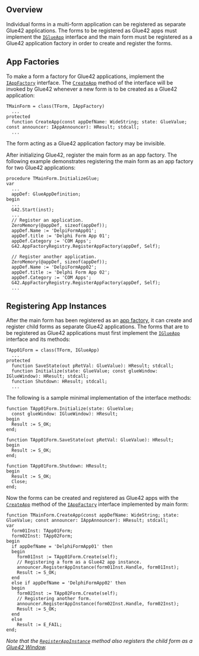 ## Overview

Individual forms in a multi-form application can be registered as separate Glue42 applications. The forms to be registered as Glue42 apps must implement the [`IGlueApp`](../../../getting-started/how-to/glue42-enable-your-app/delphi/index.html#interfaces-iglueapp) interface and the main form must be registered as a Glue42 application factory in order to create and register the forms.

## App Factories

To make a form a factory for Glue42 applications, implement the [`IAppFactory`](../../../getting-started/how-to/glue42-enable-your-app/delphi/index.html#interfaces-iappfactory) interface. The [`CreateApp`](../../../getting-started/how-to/glue42-enable-your-app/delphi/index.html#interfaces-iappfactory-createapp) method of the interface will be invoked by Glue42 whenever a new form is to be created as a Glue42 application:

```delphi
TMainForm = class(TForm, IAppFactory)
  ...
protected
  function CreateApp(const appDefName: WideString; state: GlueValue; const announcer: IAppAnnouncer): HResult; stdcall;
  ...
```

The form acting as a Glue42 application factory may be invisible.

After initializing Glue42, register the main form as an app factory. The following example demonstrates registering the main form as an app factory for two Glue42 applications:

```delphi
procedure TMainForm.InitializeGlue;
var
  ...
  appDef: GlueAppDefinition;
begin
  ...
  G42.Start(inst);
  ...
  // Register an application.
  ZeroMemory(@appDef, sizeof(appDef));
  appDef.Name := 'DelpiFormApp01';
  appDef.title := 'Delphi Form App 01';
  appDef.Category := 'COM Apps';
  G42.AppFactoryRegistry.RegisterAppFactory(appDef, Self);

  // Register another application.
  ZeroMemory(@appDef, sizeof(appDef));
  appDef.Name := 'DelpiFormApp02';
  appDef.title := 'Delphi Form App 02';
  appDef.Category := 'COM Apps';
  G42.AppFactoryRegistry.RegisterAppFactory(appDef, Self);
  ...
```

## Registering App Instances

After the main form has been registered as an [app factory](#app_factories), it can create and register child forms as separate Glue42 applications. The forms that are to be registered as Glue42 applications must first implement the [`IGlueApp`](../../../getting-started/how-to/glue42-enable-your-app/delphi/index.html#interfaces-iglueapp) interface and its methods:

```delphi
TApp01Form = class(TForm, IGlueApp)
  ...
protected
  function SaveState(out pRetVal: GlueValue): HResult; stdcall;
  function Initialize(state: GlueValue; const glueWindow: IGlueWindow): HResult; stdcall;
  function Shutdown: HResult; stdcall;
  ...
```

The following is a sample minimal implementation of the interface methods:

```delphi
function TApp01Form.Initialize(state: GlueValue;
  const glueWindow: IGlueWindow): HResult;
begin
  Result := S_OK;
end;

function TApp01Form.SaveState(out pRetVal: GlueValue): HResult;
begin
  Result := S_OK;
end;

function TApp01Form.Shutdown: HResult;
begin
  Result := S_OK;
  Close;
end;
```

Now the forms can be created and registered as Glue42 apps with the [`CreateApp`](../../../getting-started/how-to/glue42-enable-your-app/delphi/index.html#interfaces-iappfactory-createapp) method of the [`IAppFactory`](../../../getting-started/how-to/glue42-enable-your-app/delphi/index.html#interfaces-iappfactory) interface implemented by main form:

```delphi
function TMainForm.CreateApp(const appDefName: WideString; state: GlueValue; const announcer: IAppAnnouncer): HResult; stdcall;
var
  form01Inst: TApp01Form;
  form02Inst: TApp02Form;
begin
  if appDefName = 'DelphiFormApp01' then
  begin
    form01Inst := TApp01Form.Create(self);
    // Registering a form as a Glue42 app instance.
    announcer.RegisterAppInstance(form01Inst.Handle, form01Inst);
    Result := S_OK;
  end
  else if appDefName = 'DelphiFormApp02' then
  begin
    form02Inst := TApp02Form.Create(self);
    // Registering another form.
    announcer.RegisterAppInstance(form02Inst.Handle, form02Inst);
    Result := S_OK;
  end
  else
    Result := E_FAIL;
end;
```

*Note that the [`RegisterAppInstance`](../../../getting-started/how-to/glue42-enable-your-app/delphi/index.html#interfaces-iappannouncer-registerappinstance) method also registers the child form as a [Glue42 Window](../../windows/window-management/delphi/index.html).*